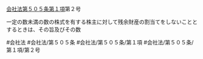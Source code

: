 [会社法第５０５条第１項](会社法＿＿＿＿第５０５条第１項)第２号

一定の数未満の数の株式を有する株主に対して残余財産の割当てをしないこととするときは、その旨及びその数


#会社法
#会社法/第５０５条
#会社法/第５０５条/第１項
#会社法/第５０５条/第１項/第２号

